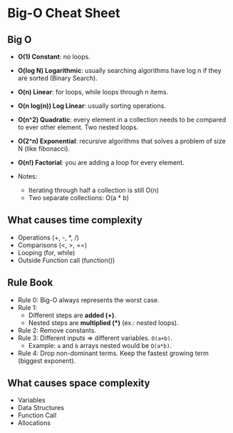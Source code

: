 # Big-O Cheat Sheet

## Big O

- **O(1) Constant**: no loops.
- **O(log N) Logarithmic**: usually searching algorithms have log n if they are sorted (Binary
  Search).
- **O(n) Linear**: for loops, while loops through n items.
- **O(n log(n)) Log Linear**: usually sorting operations.
- **O(n^2) Quadratic**: every element in a collection needs to be compared to ever other element.
  Two nested loops.
- **O(2^n) Exponential**: recursive algorithms that solves a problem of size N (like fibonacci).
- **O(n!) Factorial**: you are adding a loop for every element.

- Notes:
  - Iterating through half a collection is still O(n)
  - Two separate collections: O(a \* b)

## What causes time complexity

- Operations (+, -, \*, /)
- Comparisons (<, >, ==)
- Looping (for, while)
- Outside Function call (function())

## Rule Book

- Rule 0: Big-O always represents the worst case.
- Rule 1:
  - Different steps are **added (+)**.
  - Nested steps are **multiplied (\*)** (ex.: nested loops).
- Rule 2: Remove constants.
- Rule 3: Different inputs => different variables. `O(a+b)`.
  - Example: `a` and `b` arrays nested would be `O(a*b)`.
- Rule 4: Drop non-dominant terms. Keep the fastest growing term (biggest exponent).

## What causes space complexity

- Variables
- Data Structures
- Function Call
- Allocations

